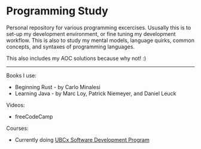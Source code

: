 # Programming Study

Personal repository for various programming excercises.
Ususally this is to set-up my development environment,
  or fine tuning my development workflow.
This is also to study my mental models, language quirks,
  common concepts, and syntaxes of programming languages.

This also includes my AOC solutions because why not! :)

---
Books I use:
- Beginning Rust - by Carlo Minalesi
- Learning Java - by Marc Loy, Patrick Niemeyer, and Daniel Leuck

Videos:
- freeCodeCamp

Courses:
- Currently doing [UBCx Software Development Program](https://www.edx.org/micromasters/ubcx-software-development?index=product&queryID=929572a806714f82f57f0f8086ba771a&position=6)
